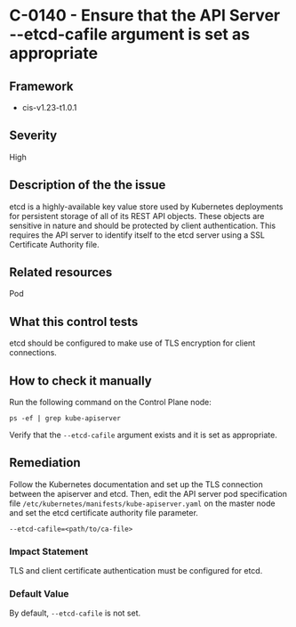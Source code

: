 # C-0140 - Ensure that the API Server --etcd-cafile argument is set as appropriate

## Framework
* cis-v1.23-t1.0.1
 
## Severity
High

## Description of the the issue
etcd is a highly-available key value store used by Kubernetes deployments for persistent storage of all of its REST API objects. These objects are sensitive in nature and should be protected by client authentication. This requires the API server to identify itself to the etcd server using a SSL Certificate Authority file.
 
## Related resources
Pod
 
## What this control tests 
etcd should be configured to make use of TLS encryption for client connections.
 
## How to check it manually 
Run the following command on the Control Plane node:

 
```
ps -ef | grep kube-apiserver

```
 Verify that the `--etcd-cafile` argument exists and it is set as appropriate.
 
## Remediation
Follow the Kubernetes documentation and set up the TLS connection between the apiserver and etcd. Then, edit the API server pod specification file `/etc/kubernetes/manifests/kube-apiserver.yaml` on the master node and set the etcd certificate authority file parameter.

 
```
--etcd-cafile=<path/to/ca-file>

```
 
### Impact Statement
TLS and client certificate authentication must be configured for etcd.
 
### Default Value
By default, `--etcd-cafile` is not set.
 
